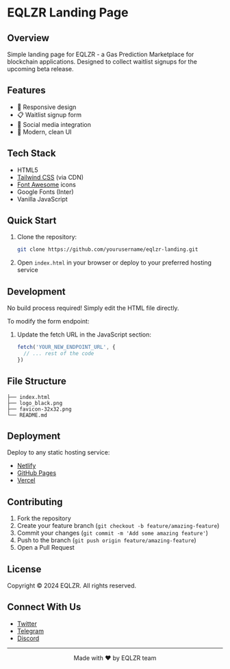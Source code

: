 # EQLZR Landing Page

## Overview
Simple landing page for EQLZR - a Gas Prediction Marketplace for blockchain applications. Designed to collect waitlist signups for the upcoming beta release.

## Features
- 📱 Responsive design
- 📋 Waitlist signup form
- 🔗 Social media integration
- 🎨 Modern, clean UI

## Tech Stack
- HTML5
- [Tailwind CSS](https://tailwindcss.com/) (via CDN)
- [Font Awesome](https://fontawesome.com/) icons
- Google Fonts (Inter)
- Vanilla JavaScript

## Quick Start
1. Clone the repository:
   ```bash
   git clone https://github.com/yourusername/eqlzr-landing.git
   ```
2. Open `index.html` in your browser or deploy to your preferred hosting service

## Development
No build process required! Simply edit the HTML file directly.

To modify the form endpoint:
1. Update the fetch URL in the JavaScript section:
   ```javascript
   fetch('YOUR_NEW_ENDPOINT_URL', {
     // ... rest of the code
   })
   ```

## File Structure
```
├── index.html
├── logo_black.png
├── favicon-32x32.png
└── README.md
```

## Deployment
Deploy to any static hosting service:
- [Netlify](https://www.netlify.com/)
- [GitHub Pages](https://pages.github.com/)
- [Vercel](https://vercel.com/)

## Contributing
1. Fork the repository
2. Create your feature branch (`git checkout -b feature/amazing-feature`)
3. Commit your changes (`git commit -m 'Add some amazing feature'`)
4. Push to the branch (`git push origin feature/amazing-feature`)
5. Open a Pull Request

## License
Copyright © 2024 EQLZR. All rights reserved.

## Connect With Us
- [Twitter](https://x.com/0xeqlzr)
- [Telegram](https://t.me/+AueTaNJtVxc0MWM1)
- [Discord](https://discord.gg/mQ4r48GeuT)

---

<p align="center">Made with ❤️ by EQLZR team</p>